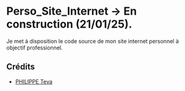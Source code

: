 # Perso_Site_Internet -> En construction (21/01/25).

Je met à disposition le code source de mon site internet personnel à objectif professionnel.

## Crédits
- [PHILIPPE Teva](https://github.com/TevaPhilippe05)
